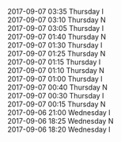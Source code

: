 2017-09-07 03:35 Thursday  I  
2017-09-07 03:10 Thursday  N  
2017-09-07 03:05 Thursday  I  
2017-09-07 01:40 Thursday  N  
2017-09-07 01:30 Thursday  I  
2017-09-07 01:25 Thursday  N  
2017-09-07 01:15 Thursday  I  
2017-09-07 01:10 Thursday  N  
2017-09-07 01:00 Thursday  I  
2017-09-07 00:40 Thursday  N  
2017-09-07 00:30 Thursday  I  
2017-09-07 00:15 Thursday  N  
2017-09-06 21:00 Wednesday  I  
2017-09-06 18:25 Wednesday  N  
2017-09-06 18:20 Wednesday  I  
